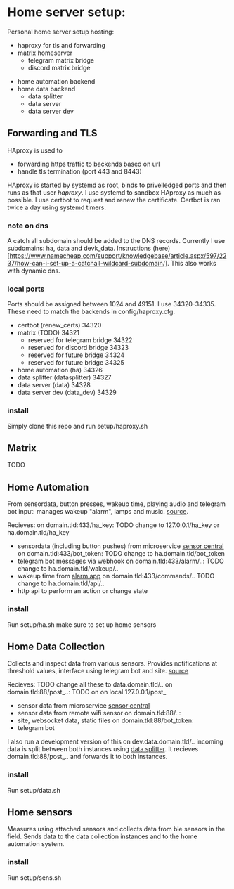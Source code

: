 # Home server setup:

Personal home server setup hosting:
- haproxy for tls and forwarding
- matrix homeserver
	- telegram matrix bridge
	- discord matrix bridge
<!-- - private site -->
- home automation backend
- home data backend
	- data splitter
	- data server 
	- data server dev

## Forwarding and TLS
HAproxy is used to
- forwarding https traffic to backends based on url
- handle tls termination (port 443 and 8443)

HAproxy is started by systemd as root, binds to privelledged ports and then runs as that user *haproxy*. I use systemd to sandbox HAproxy as much as possible. I use certbot to request and renew the certificate. Certbot is ran twice a day using systemd timers.

### note on dns
A catch all subdomain should be added to the DNS records. Currently I use subdomains: ha, data and devk_data. Instructions (here)[https://www.namecheap.com/support/knowledgebase/article.aspx/597/2237/how-can-i-set-up-a-catchall-wildcard-subdomain/]. This also works with dynamic dns.

### local ports
Ports should be assigned between 1024 and 49151. I use 34320-34335. These need to match the backends in config/haproxy.cfg.
 - certbot (renew\_certs) 34320
 - matrix (TODO) 34321
	 - reserved for telegram bridge 34322
	 - reserved for discord bridge 34323
	 - reserved for future bridge 34324
	 - reserved for future bridge 34325
 - home automation (ha) 34326
 - data splitter (datasplitter) 34327
 - data server (data) 34328
 - data server dev (data\_dev) 34329

### install
Simply clone this repo and run setup/haproxy.sh

## Matrix
TODO

## Home Automation
From sensordata, button presses, wakeup time, playing audio and telegram bot input: manages wakeup "alarm", lamps and music. [source](https://github.com/dskleingeld/HomeAutomation).

Recieves: 
on domain.tld:433/ha\_key: TODO change to 127.0.0.1/ha\_key or ha.domain.tld/ha\_key
- sensordata (including button pushes) from microservice [sensor central](https://github.com/dskleingeld/sensor_central) 
on domain.tld:433/bot\_token: TODO change to ha.domain.tld/bot\_token
- telegram bot messages via webhook 
on domain.tld:433/alarm/..: TODO change to ha.domain.tld/wakeup/..
- wakeup time from [alarm app](https://github.com/dskleingeld/alarm)
on domain.tld:433/commands/..  TODO change to ha.domain.tld/api/..
- http api to perform an action or change state

### install 
Run setup/ha.sh
make sure to set up home sensors

## Home Data Collection
Collects and inspect data from various sensors. Provides notifications at threshold values, interface using telegram bot and site. [source](https://github.com/dskleingeld/dataserver)

Recieves: TODO change all these to data.domain.tld/..
on domain.tld:88/post\_..: TODO on on local 127.0.0.1/post\_
- sensor data from microservice [sensor central](https://github.com/dskleingeld/sensor_central) 
- sensor data from remote wifi sensor
on domain.tld:88/..:
- site, websocket data, static files
on domain.tld:88/bot\_token:
- telegram bot

I also run a development version of this on dev.data.domain.tld/.. incoming data is split between both instances using [data splitter](https://github.com/dskleingeld/datasplitter). It recieves domain.tld:88/post\_.. and forwards it to both instances.

### install 
Run setup/data.sh

## Home sensors
Measures using attached sensors and collects data from ble sensors in the field. Sends data to the data collection instances and to the home automation system.

### install 
Run setup/sens.sh
